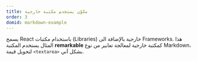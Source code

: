 ```yaml
---
title: مكوّن يستخدم مكتبة خارجية
order: 3
domid: markdown-example
---
```


يسمح React باستخدام مكتبات (Libraries) خارجية بالإضافة الى Frameworks.
هذا المثال يستخدم المكتبة **remarkable** كمكتبة خارجية لمعالجة تعابير من نوع Markdown، لتحويل قيمة `<textarea>`  بشكل آني.
